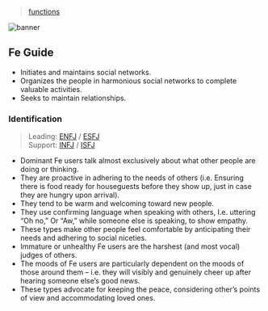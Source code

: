 > [functions](../)

![banner](/mbti/photos/banner.png)

## Fe Guide

* Initiates and maintains social networks.
* Organizes the people in harmonious social networks to complete valuable activities.
* Seeks to maintain relationships.

### Identification

> Leading: [ENFJ](/mbti/types/enfj) / [ESFJ](/mbti/types/esfj)  
> Support: [INFJ](/mbti/types/infj) / [ISFJ](/mbti/types/isfj)

* Dominant Fe users talk almost exclusively about what other people are doing or thinking.
* They are proactive in adhering to the needs of others (i.e. Ensuring there is food ready for houseguests before they show up, just in case they are hungry upon arrival).
* They tend to be warm and welcoming toward new people.
* They use confirming language when speaking with others, I.e. uttering “Oh no,” Or “Aw,” while someone else is speaking, to show empathy.
* These types make other people feel comfortable by anticipating their needs and adhering to social niceties.
* Immature or unhealthy Fe users are the harshest (and most vocal) judges of others.
* The moods of Fe users are particularly dependent on the moods of those around them – i.e. they will visibly and genuinely cheer up after hearing someone else’s good news.
* These types advocate for keeping the peace, considering other’s points of view and accommodating loved ones.
